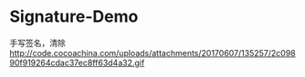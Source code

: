 # Signature-Demo
手写签名，清除
http://code.cocoachina.com/uploads/attachments/20170607/135257/2c09890f919264cdac37ec8ff63d4a32.gif
